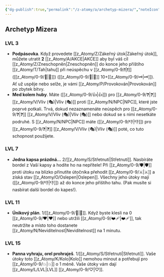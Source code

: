 ```yaml
---
{"dg-publish":true,"permalink":"/z-atomy/a/archetyp-mizera/","noteIcon":""}
---
```


## Archetyp Mizera
### LVL 3
- **Podpásovka**. Když provedete [[z_Atomy/Z/Zákeřný útok\|Zákeřný útok]], můžete utratit **2** [[z_Atomy/A/AKCE\|AKCE]] aby byl váš cíl [[z_Atomy/Z/Zneschopněn\|Zneschopněn]] do konce jeho příštího [[z_Atomy/T/Tah\|tahu]] při neúspěchu v [[z_Atomy/0-9/❗\|❗]] ([[z_Atomy/0-9/💪\|💪]]) ([[z_Atomy/0-9/📶\|📶]] 10+[[z_Atomy/0-9/🗝\|🗝]]). Ať už uspěje nebo selže, je vámi [[z_Atomy/P/Provokován\|Provokován]] po zbytek bitvy.
- **Med kolem huby**. Máte ([[z_Atomy/0-9/👍\|👍]]) pro [[z_Atomy/0-9/❓\|❓]] [[z_Atomy/V/Vliv (🎭)\|Vliv (🎭)]] proti [[z_Atomy/N/NPC\|NPC]], které jste poprvé potkali. Trvá, dokud nezaznamenáte neúspěch pro [[z_Atomy/0-9/❓\|❓]] [[z_Atomy/V/Vliv (🎭)\|Vliv (🎭)]] nebo dokud se s nimi nesetkáte podruhé. S [[z_Atomy/N/NPC\|NPC]] máte ([[z_Atomy/0-9/👎\|👎]]) pro [[z_Atomy/0-9/❓\|❓]] [[z_Atomy/V/Vliv (🎭)\|Vliv (🎭)]] poté, co tuto schopnost použijete.

### LVL 7
- **Jedna kapsa prázdná...** 2/[[z_Atomy/S/Střetnutí\|Střetnutí]]. Nasbíráte bordel z Vaší kapsy a hodíte ho na nepřítele! Při [[z_Atomy/0-9/🛡️\|🛡️]] proti útoku na blízko přinutíte útočníka přehodit [[z_Atomy/0-9/⚔️\|⚔️]] a získá stav [[z_Atomy/O/Oslepen\|Oslepen]]. Všechny jeho útoky mají ([[z_Atomy/0-9/👎\|👎]]) až do konce jeho příštího tahu. (Pak musíte si nasbírat další bordel do kapes!).

### LVL 11
- **Únikový plán**. 1/[[z_Atomy/0-9/🔋\|🔋]]. Když byste klesli na 0 [[z_Atomy/0-9/❤\|❤]] nebo utržili [[z_Atomy/0-9/❤️‍🩹\|❤️‍🩹]], tak neutržíte a místo toho dostanete [[z_Atomy/N/Neviditelnost\|Neviditelnost]] na 1 minutu.

### LVL 15
- **Panna vyhraju, orel prohraješ**. 1/[[z_Atomy/S/Střetnutí\|Střetnutí]]. Vaše útoky toto [[z_Atomy/K/Kolo\|Kolo]] nemohou minout a potřebují pro [[z_Atomy/0-9/💥\|💥]] o 1 méně. Vaše útoky vám dají [[z_Atomy/L/LVL\|LVL]] [[z_Atomy/0-9/♡\|♡]].